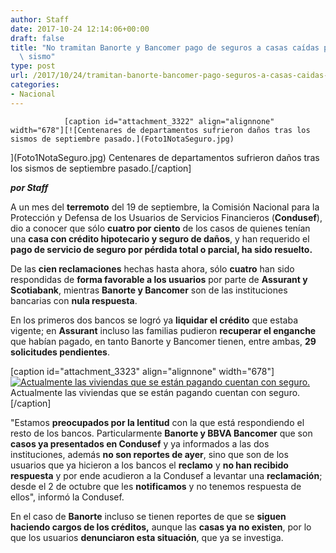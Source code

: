 ```yaml
---
author: Staff
date: 2017-10-24 12:14:06+00:00
draft: false
title: "No tramitan Banorte y Bancomer pago de seguros a casas caídas por\
  \ sismo"
type: post
url: /2017/10/24/tramitan-banorte-bancomer-pago-seguros-a-casas-caidas-sismo/
categories:
- Nacional
---
```



				[caption id="attachment_3322" align="alignnone" width="678"][![Centenares de departamentos sufrieron daños tras los sismos de septiembre pasado.](Foto1NotaSeguro.jpg)
](Foto1NotaSeguro.jpg) Centenares de departamentos sufrieron daños tras los sismos de septiembre pasado.[/caption]

_**por Staff**_

A un mes del **terremoto** del 19 de septiembre, la Comisión Nacional para la Protección y Defensa de los Usuarios de Servicios Financieros (**Condusef**), dio a conocer que sólo **cuatro por ciento** de los casos de quienes tenían una **casa con crédito hipotecario y seguro de daños**, y han requerido el **pago de servicio de seguro por pérdida total o parcial, ha sido resuelto.**

De las **cien reclamaciones** hechas hasta ahora, sólo **cuatro** han sido respondidas de **forma favorable a los usuarios** por parte de **Assurant y Scotiabank**, mientras **Banorte y Bancomer** son de las instituciones bancarias con **nula respuesta**.

En los primeros dos bancos se logró ya **liquidar el crédito** que estaba vigente; en **Assurant** incluso las familias pudieron **recuperar el enganche** que habían pagado, en tanto Banorte y Bancomer tienen, entre ambas, **29 solicitudes pendientes**.

[caption id="attachment_3323" align="alignnone" width="678"][![Actualmente las viviendas que se están pagando cuentan con seguro. ](Foto2NotaSeguro.jpg)
](Foto2NotaSeguro.jpg) Actualmente las viviendas que se están pagando cuentan con seguro.[/caption]

"Estamos **preocupados por la lentitud** con la que está respondiendo el resto de los bancos. Particularmente **Banorte y BBVA Bancomer** que son **casos ya presentados en Condusef** y ya informados a las dos instituciones, además **no son reportes de ayer**, sino que son de los usuarios que ya hicieron a los bancos el **reclamo** y **no han recibido respuesta** y por ende acudieron a la Condusef a levantar una **reclamación**; desde el 2 de octubre que les **notificamos** y no tenemos respuesta de ellos", informó la Condusef.

En el caso de **Banorte** incluso se tienen reportes de que se **siguen haciendo cargos de los créditos,** aunque las **casas ya no existen**, por lo que los usuarios **denunciaron esta situación**, que ya se investiga.		
